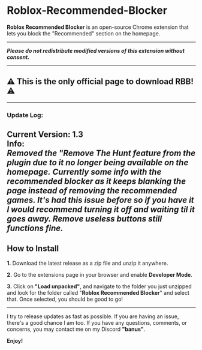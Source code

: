 # **Roblox-Recommended-Blocker**  
**Roblox Recommended Blocker** is an open-source Chrome extension that lets you block the "Recommended" section on the homepage.

---

**_Please do not redistribute modified versions of this extension without consent._**

---

## ⚠️ **This is the only official page to download RBB!** ⚠️

---

### **Update Log**:  
**Current Version**: **1.3**  
**Info**:  
_Removed the "Remove The Hunt feature from the plugin due to it no longer being available on the homepage._
_Currently some info with the recommended blocker as it keeps blanking the page instead of removing the recommended games. It's had this issue before so if you have it I would recommend turning it off and waiting til it goes away. Remove useless buttons still functions fine._
---

## **How to Install**  

**1.** Download the latest release as a zip file and unzip it anywhere.  

**2.** Go to the extensions page in your browser and enable **Developer Mode**.  

**3.** Click on **"Load unpacked"**, and navigate to the folder you just unzipped and look for the folder called "**Roblox Recommended Blocker**" and select that. Once selected, you should be good to go!  

---

I try to release updates as fast as possible. If you are having an issue, there's a good chance I am too. 
If you have any questions, comments, or concerns, you may contact me on my Discord **"banus"**.  

**Enjoy!**

